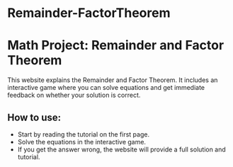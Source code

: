 # Remainder-FactorTheorem
# Math Project: Remainder and Factor Theorem

This website explains the Remainder and Factor Theorem. It includes an interactive game where you can solve equations and get immediate feedback on whether your solution is correct. 

## How to use:
- Start by reading the tutorial on the first page.
- Solve the equations in the interactive game.
- If you get the answer wrong, the website will provide a full solution and tutorial.
